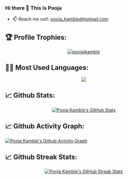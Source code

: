 ### Hi there 👋 This is Pooja

- 📫 Reach me out!: pooja_kamble@hotmail.com

## 🏆 Profile Trophies:
<p align="center"> <a href="https://github.com/poojajkamble/github-profile-trophy"><img src="https://github-profile-trophy.vercel.app/?username=poojajkamble&theme=darkhub" alt="poojajkamble" /></a></p>

## 👨‍💻 Most Used Languages:

<p align="center">
<a href="https://github.com/poojajkamble/poojajkamble">
  <img align="center" src="https://github-readme-stats.vercel.app/api/top-langs/?username=poojajkamble&hide=java,html&title_color=ffffff&text_color=c9cacc&icon_color=2bbc8a&bg_color=1d1f21" />
</a>  

## 📈 Github Stats:
<p align="center">  
<a href="https://github.com/poojajkamble/poojajkamble">
  <img align="center" src="https://github-readme-stats.vercel.app/api?username=poojajkamble&show_icons=true&line_height=27&count_private=true&title_color=ffffff&text_color=c9cacc&icon_color=2bbc8a&bg_color=1d1f21" alt="Pooja Kamble's GitHub Stats" />
</a></p>

## 📈 Github Activity Graph:
[![Pooja Kamble's Github Activity Graph](https://activity-graph.herokuapp.com/graph?username=poojajkamble&theme=react-dark)](https://github.com/poojajkamble/github-readme-activity-graph)<br />  

## 📈 Github Streak Stats:
<p align="center"><a href="https://github.com/poojajkamble">
  <img align="center" src="https://github-readme-streak-stats.herokuapp.com/?user=poojajkamble&theme=dark" alt="Pooja Kamble's GitHub Streak Stats" />
</a></p>

<!--
**PoojaJKamble/PoojaJKamble** is a ✨ _special_ ✨ repository because its `README.md` (this file) appears on your GitHub profile.

Here are some ideas to get you started:

- 🔭 I’m currently working at Capegemini
- 🌱 I’m currently learning Python
- 👯 I’m looking to collaborate on 
- 🤔 I’m looking for help with ...
- 💬 Ask me about ...
- 📫 How to reach me: ...
- 😄 Pronouns: ...
- ⚡ Fun fact: ...
-->
